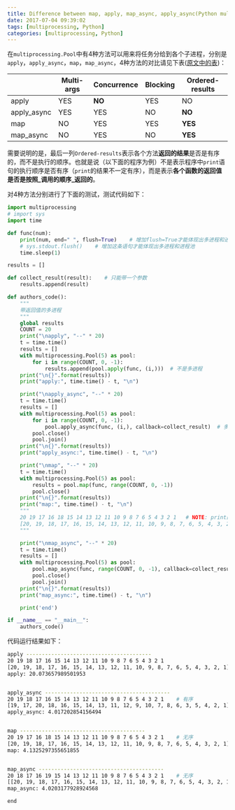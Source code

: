 ```yaml
---
title: Difference between map, apply, map_async, apply_async(Python multiprocessing.Pool)
date: 2017-07-04 09:39:02
tags: [multiprocessing, Python]
categories: [multiprocessing, Python]
---
```


在`multiprocessing.Pool`中有4种方法可以用来将任务分给到各个子进程，分别是`apply`，`apply_async`，`map`，`map_async`，4种方法的对比请见下表([原文中的表][apply_apply_async_map_map_async])：

||Multi-args|**Concurrence**|Blocking|Ordered-results|
|------|------|------|------|------|
|apply|YES|**NO**|YES|NO|
|apply_async|YES|YES|NO|**NO**|
|map|NO|YES|YES|**YES**|
|map_async|NO|YES|NO|**YES**|
需要说明的是，最后一列`Ordered-results`表示各个方法**返回的结果**是否是有序的，而不是执行的顺序。也就是说（以下面的程序为例）不是表示程序中`print`语句的执行顺序是否有序（`print`的结果不一定有序），而是表示**各个函数的返回值是否是按照_调用的顺序_返回的**。

对4种方法分别进行了下面的测试，测试代码如下：

```python
import multiprocessing
# import sys
import time

def func(num):
    print(num, end=" ", flush=True)    # 增加flush=True才能体现出多进程和进程池
    # sys.stdout.flush()    # 增加这条语句才能体现出多进程和进程池
    time.sleep(1)

results = []

def collect_result(result):    # 只能带一个参数
    results.append(result)

def authors_code():
    """
    带返回值的多进程
    """
    global results
    COUNT = 20
    print("\napply", "--" * 20)
    t = time.time()
    results = []
    with multiprocessing.Pool(5) as pool:
        for i in range(COUNT, 0, -1):
            results.append(pool.apply(func, (i,)))  # 不是多进程
    print("\n{}".format(results))
    print("apply:", time.time() - t, "\n")

    print("\napply_async", "--" * 20)
    t = time.time()
    results = []
    with multiprocessing.Pool(5) as pool:
        for i in range(COUNT, 0, -1):
            pool.apply_async(func, (i,), callback=collect_result)  # 多进程, callback
        pool.close()
        pool.join()
    print("\n{}".format(results))
    print("apply_async:", time.time() - t, "\n")

    print("\nmap", "--" * 20)
    t = time.time()
    with multiprocessing.Pool(5) as pool:
        results = pool.map(func, range(COUNT, 0, -1))
        pool.close()
    print("\n{}".format(results))
    print("map:", time.time() - t, "\n")
    """
    20 19 17 16 18 15 14 13 12 11 10 9 8 7 6 5 4 3 2 1   # NOTE: print的结果是无序的
    [20, 19, 18, 17, 16, 15, 14, 13, 12, 11, 10, 9, 8, 7, 6, 5, 4, 3, 2, 1  # NOTE: 但返回的结果是有序的]
    """

    print("\nmap_async", "--" * 20)
    t = time.time()
    results = []
    with multiprocessing.Pool(5) as pool:
        pool.map_async(func, range(COUNT, 0, -1), callback=collect_result)  # 多进程
        pool.close()
        pool.join()
    print("\n{}".format(results))
    print("map_async:", time.time() - t, "\n")

    print('end')

if __name__ == "__main__":
    authors_code()
```
代码运行结果如下：
```bash
apply ----------------------------------------
20 19 18 17 16 15 14 13 12 11 10 9 8 7 6 5 4 3 2 1
[20, 19, 18, 17, 16, 15, 14, 13, 12, 11, 10, 9, 8, 7, 6, 5, 4, 3, 2, 1]
apply: 20.073657989501953


apply_async ----------------------------------------
20 19 18 17 16 15 14 13 12 11 10 9 8 7 6 5 4 3 2 1    # 有序
[19, 17, 20, 18, 16, 15, 14, 13, 11, 12, 9, 10, 7, 8, 6, 3, 5, 4, 2, 1]    # 无序
apply_async: 4.017202854156494


map ----------------------------------------
20 19 17 16 18 15 14 13 12 11 10 9 8 7 6 5 4 3 2 1    # 无序
[20, 19, 18, 17, 16, 15, 14, 13, 12, 11, 10, 9, 8, 7, 6, 5, 4, 3, 2, 1]    # 有序
map: 4.1325297355651855


map_async ----------------------------------------
20 18 17 16 19 15 14 13 12 11 10 9 8 7 6 5 4 3 2 1    # 无序
[[20, 19, 18, 17, 16, 15, 14, 13, 12, 11, 10, 9, 8, 7, 6, 5, 4, 3, 2, 1]]    # 有序
map_async: 4.0203177928924568

end
```

<!-- Reference -->
[apply_apply_async_map_map_async]: http://blog.shenwei.me/python-multiprocessing-pool-difference-between-map-apply-map_async-apply_async/
